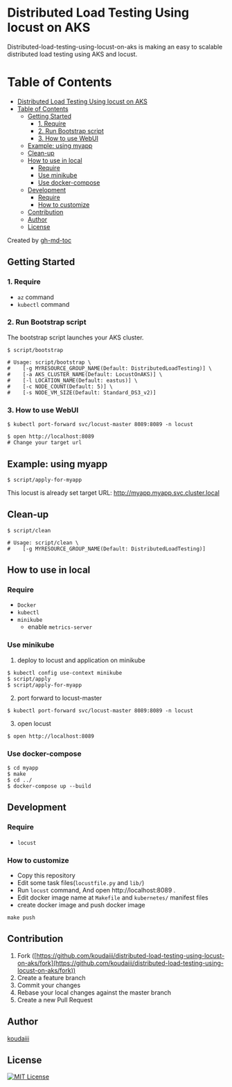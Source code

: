 # Distributed Load Testing Using locust on AKS

Distributed-load-testing-using-locust-on-aks is making an easy to scalable distributed load testing using AKS and locust.

Table of Contents
=================

- [Distributed Load Testing Using locust on AKS](#distributed-load-testing-using-locust-on-aks)
- [Table of Contents](#table-of-contents)
  - [Getting Started](#getting-started)
    - [1. Require](#1-require)
    - [2. Run Bootstrap script](#2-run-bootstrap-script)
    - [3. How to use WebUI](#3-how-to-use-webui)
  - [Example: using myapp](#example-using-myapp)
  - [Clean-up](#clean-up)
  - [How to use in local](#how-to-use-in-local)
    - [Require](#require)
    - [Use minikube](#use-minikube)
    - [Use docker-compose](#use-docker-compose)
  - [Development](#development)
    - [Require](#require-1)
    - [How to customize](#how-to-customize)
  - [Contribution](#contribution)
  - [Author](#author)
  - [License](#license)

Created by [gh-md-toc](https://github.com/ekalinin/github-markdown-toc.go)

## Getting Started

### 1. Require

- `az` command
- `kubectl` command

### 2. Run Bootstrap script

The bootstrap script launches your AKS cluster.

```console
$ script/bootstrap

# Usage: script/bootstrap \
#    [-g MYRESOURCE_GROUP_NAME(Default: DistributedLoadTesting)] \
#    [-a AKS_CLUSTER_NAME(Default: LocustOnAKS)] \
#    [-l LOCATION_NAME(Default: eastus)] \
#    [-c NODE_COUNT(Default: 5)] \
#    [-s NODE_VM_SIZE(Default: Standard_DS3_v2)]
```

### 3. How to use WebUI

```console
$ kubectl port-forward svc/locust-master 8089:8089 -n locust
```

```console
$ open http://localhost:8089
# Change your target url
```

## Example: using myapp

```console
$ script/apply-for-myapp
```

This locust is already set target URL: http://myapp.myapp.svc.cluster.local

## Clean-up

```console
$ script/clean

# Usage: script/clean \
#    [-g MYRESOURCE_GROUP_NAME(Default: DistributedLoadTesting)]
```

## How to use in local

### Require

- `Docker`
- `kubectl`
- `minikube`
  - enable `metrics-server`

### Use minikube

1. deploy to locust and application on minikube

```console
$ kubectl config use-context minikube
$ script/apply
$ script/apply-for-myapp
```

2. port forward to locust-master

```console
$ kubectl port-forward svc/locust-master 8089:8089 -n locust
```

3. open locust

```console
$ open http://localhost:8089
```

### Use docker-compose

```console
$ cd myapp
$ make
$ cd ../
$ docker-compose up --build
```

## Development

### Require

- `locust`

### How to customize

- Copy this repository
- Edit some task files(`locustfile.py` and `lib/`)
- Run `locust` command, And open http://localhost:8089 .
- Edit docker image name at `Makefile` and `kubernetes/` manifest files
- create docker image and push docker image

```console
make push
```

## Contribution

1. Fork ([https://github.com/koudaiii/distributed-load-testing-using-locust-on-aks/fork](https://github.com/koudaiii/distributed-load-testing-using-locust-on-aks/fork))
1. Create a feature branch
1. Commit your changes
1. Rebase your local changes against the master branch
2. Create a new Pull Request

## Author

[koudaiii](https://github.com/koudaiii)

## License

[![MIT License](http://img.shields.io/badge/license-MIT-blue.svg?style=flat)](LICENSE)
